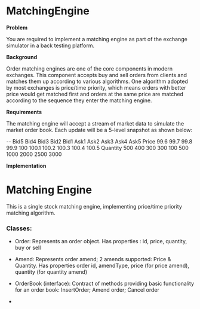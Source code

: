 # MatchingEngine

**Problem**

You are required to implement a matching engine as part of the exchange simulator in a back testing platform.

**Background**

Order matching engines are one of the core components in modern exchanges. This component accepts buy and sell orders
from clients and matches them up according to various algorithms. One algorithm adopted by most exchanges is price/time
priority, which means orders with better price would get matched first and orders at the same price are matched
according to the sequence they enter the matching engine.

**Requirements**

The matching engine will accept a stream of market data to simulate the market order book. Each update will be a 5-level
snapshot as shown below:

 --       Bid5 Bid4 Bid3 Bid2 Bid1 Ask1 Ask2 Ask3 Ask4 Ask5
Price     99.6 99.7 99.8 99.9 100 100.1 100.2 100.3 100.4 100.5
Quantity  500 400 300 300 100 500 1000 2000 2500 3000

**Implementation**

# Matching Engine

This is a single stock matching engine, implementing price/time priority matching algorithm.

### Classes:

- Order:
  Represents an order object. Has properties : id, price, quantity, buy or sell

- Amend:
  Represents order amend; 2 amends supported: Price & Quantity. Has properties order id, amendType, price (for price
  amend), quantity (for quantity amend)

- OrderBook (interface):
  Contract of methods providing basic functionality for an order book: InsertOrder; Amend order; Cancel order

-